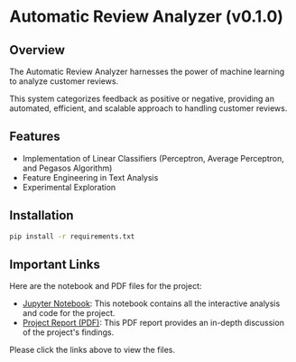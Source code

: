 # Automatic Review Analyzer (v0.1.0)

## Overview

The Automatic Review Analyzer harnesses the power of machine learning to analyze customer reviews. 

This system categorizes feedback as positive or negative, providing an automated, efficient, and scalable approach to handling customer reviews.

## Features

- Implementation of Linear Classifiers (Perceptron, Average Perceptron, and Pegasos Algorithm)
- Feature Engineering in Text Analysis
- Experimental Exploration

## Installation

```bash
pip install -r requirements.txt
```

## Important Links

Here are the notebook and PDF files for the project:

- [Jupyter Notebook](https://github.com/carecodeconnect/automatic-review-analyzer/blob/main/notebooks/Automatic-Review-Analyzer.ipynb): This notebook contains all the interactive analysis and code for the project.
- [Project Report (PDF)](https://github.com/carecodeconnect/automatic-review-analyzer/blob/main/notebooks/Automatic-Review-Analyzer.pdf): This PDF report provides an in-depth discussion of the project's findings.

Please click the links above to view the files.
